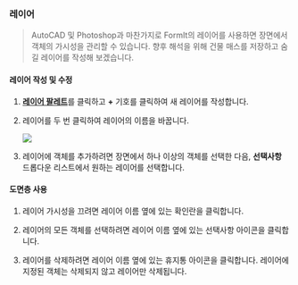 ### 레이어> AutoCAD 및 Photoshop과 마찬가지로 FormIt의 레이어를 사용하면 장면에서 객체의 가시성을 관리할 수 있습니다. 향후 해석을 위해 건물 매스를 저장하고 숨길 레이어를 작성해 보겠습니다.#### 레이어 작성 및 수정1. [**레이어 팔레트**](../tool-library/tool-bars-extended.md)를 클릭하고 **+** 기호를 클릭하여 새 레이어를 작성합니다.2. 레이어를 두 번 클릭하여 레이어의 이름을 바꿉니다. <br>    ![](./images/10c435cf-fcc2-4a4b-9135-094dea903da2.png)3. 레이어에 객체를 추가하려면 장면에서 하나 이상의 객체를 선택한 다음, **선택사항** 드롭다운 리스트에서 원하는 레이어를 선택합니다.#### 도면층 사용1. 레이어 가시성을 끄려면 레이어 이름 옆에 있는 확인란을 클릭합니다.2. 레이어의 모든 객체를 선택하려면 레이어 이름 옆에 있는 선택사항 아이콘을 클릭합니다.3. 레이어를 삭제하려면 레이어 이름 옆에 있는 휴지통 아이콘을 클릭합니다. 레이어에 지정된 객체는 삭제되지 않고 레이어만 삭제됩니다.